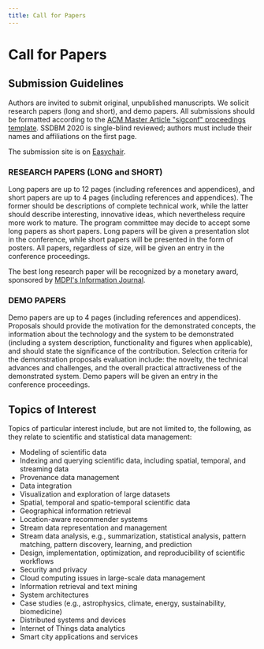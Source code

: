 ```yaml
---
title: Call for Papers
---
```



# Call for Papers


## Submission Guidelines

Authors are invited to submit original, unpublished manuscripts. We solicit research papers (long and short), and demo papers. All submissions should be formatted according to the [ACM Master Article "sigconf" proceedings template](https://www.acm.org/publications/proceedings-template). SSDBM 2020 is single-blind reviewed; authors must include their names and affiliations on the first page.

The submission site is on [Easychair](https://easychair.org/conferences/?conf=ssdbm2020).


### RESEARCH PAPERS (LONG and SHORT)

Long papers are up to 12 pages (including references and appendices), and short papers are up to 4 pages (including references and appendices).
The former should be descriptions of complete technical work, while the latter should describe interesting, innovative ideas, which nevertheless require more work to mature. The program committee may decide to accept some long papers as short papers. Long papers will be given a presentation slot in the conference, while short papers will be presented in the form of posters. All papers, regardless of size, will be given an entry in the conference proceedings.

The best long research paper will be recognized by a monetary award, sponsored by [MDPI's Information Journal](https://www.mdpi.com/journal/information).


### DEMO PAPERS

Demo papers are up to 4 pages (including references and appendices). Proposals should provide the motivation for the demonstrated concepts, the information about the technology and the system to be demonstrated (including a system description, functionality and figures when applicable), and should state the significance of the contribution. Selection criteria for the demonstration proposals evaluation include: the novelty, the technical advances and challenges, and the overall practical attractiveness of the demonstrated system. Demo papers will be given an entry in the conference proceedings.



## Topics of Interest

Topics of particular interest include, but are not limited to, the following, as they relate to scientific and statistical data management:


- Modeling of scientific data
- Indexing and querying scientific data, including spatial, temporal, and streaming data
- Provenance data management
- Data integration
- Visualization and exploration of large datasets
- Spatial, temporal and spatio-temporal scientific data
- Geographical information retrieval
- Location-aware recommender systems
- Stream data representation and management
- Stream data analysis, e.g., summarization, statistical analysis, pattern matching, pattern discovery, learning, and prediction
- Design, implementation, optimization, and reproducibility of scientific workflows
- Security and privacy
- Cloud computing issues in large-scale data management
- Information retrieval and text mining
- System architectures
- Case studies (e.g., astrophysics, climate, energy, sustainability, biomedicine)
- Distributed systems and devices
- Internet of Things data analytics
- Smart city applications and services
